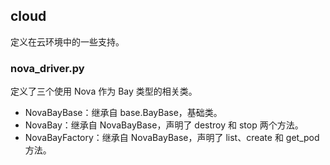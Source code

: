 ## cloud
定义在云环境中的一些支持。


### nova_driver.py
定义了三个使用 Nova 作为 Bay 类型的相关类。
* NovaBayBase：继承自 base.BayBase，基础类。
* NovaBay：继承自 NovaBayBase，声明了 destroy 和 stop 两个方法。
* NovaBayFactory：继承自 NovaBayBase，声明了 list、create 和 get_pod 方法。
